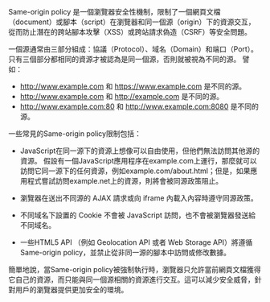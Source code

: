 

Same-origin policy 是一個瀏覽器安全性機制，限制了一個網頁文檔（document）或腳本（script）在瀏覽器和同一個源（origin）下的資源交互，從而防止潛在的跨站腳本攻擊（XSS）或跨站請求偽造（CSRF）等安全問題。

一個源通常由三部分組成：協議（Protocol）、域名（Domain）和端口（Port）。只有三個部分都相同的資源才被認為是同一個源，否則就被視為不同的源。 譬如：

- http://www.example.com 和 https://www.example.com 是不同的源。
- http://www.example.com 和 http://example.com 是不同的源。
- http://www.example.com:80 和 http://www.example.com:8080 是不同的源。

一些常見的Same-origin policy限制包括：

- JavaScript在同一源下的資源上想像可以自由使用，但他們無法訪問其他源的資源。 假設有一個JavaScript應用程序在example.com上運行，那麼就可以訪問它同一源下的任何資源，例如example.com/about.html；但是，如果應用程式嘗試訪問example.net上的資源，則將會被同源政策阻止。

- 瀏覽器在送出不同源的 AJAX 請求或向 iframe 內載入內容時遵守同源政策。

- 不同域名下設置的 Cookie 不會被 JavaScript 訪問，也不會被瀏覽器發送給不同域名。

- 一些HTML5 API （例如 Geolocation API 或者 Web Storage API）將遵循Same-origin policy，並禁止從非同一源的腳本中訪問或修改數據。

簡單地說，當Same-origin policy被強制執行時，瀏覽器只允許當前網頁文檔獲得它自己的資源，而只能與同一個源相關的資源進行交互。這可以減少安全威脅，針對用戶的瀏覽器提供更加安全的環境。